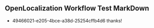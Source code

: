 ## OpenLocalization Workflow Test MarkDown
* 49466021-e205-4bce-a38d-25254cffb4d6 thanks!

<!--HONumber=Jul16_HO5-->


